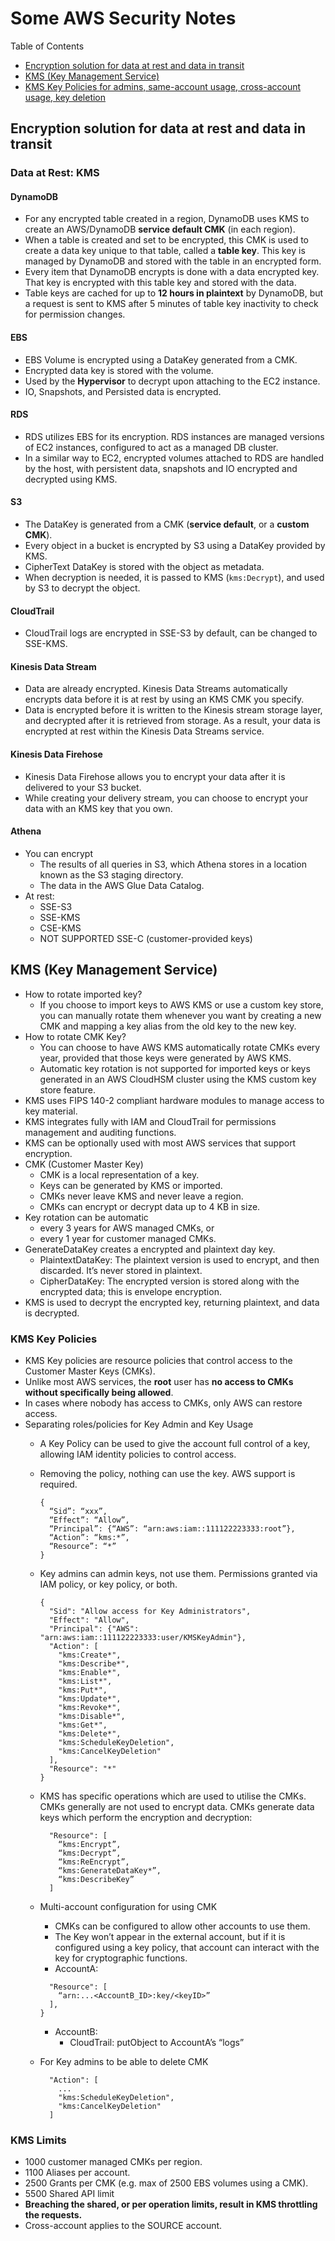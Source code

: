# Some AWS Security Notes

Table of Contents

- [Encryption solution for data at rest and data in transit](#encryption-solution-for-data-at-rest-and-data-in-transit)
- [KMS (Key Management Service)](#kms-key-management-service)
- [KMS Key Policies for admins, same-account usage, cross-account usage, key deletion](#kms-key-policies)


## Encryption solution for data at rest and data in transit

### Data at Rest: KMS

#### DynamoDB
- For any encrypted table created in a region, DynamoDB uses KMS to create an AWS/DynamoDB **service default CMK** (in
  each region).
- When a table is created and set to be encrypted, this CMK is used to create a data key unique to that table, called
  a **table key**. This key is managed by DynamoDB and stored with the table in an encrypted form.
- Every item that DynamoDB encrypts is done with a data encrypted key. That key is encrypted with this table key and
  stored with the data.
- Table keys are cached for up to **12 hours in plaintext** by DynamoDB, but a request is sent to KMS after 5 minutes
  of table key inactivity to check for permission changes.

#### EBS
- EBS Volume is encrypted using a DataKey generated from a CMK.
- Encrypted data key is stored with the volume.
- Used by the **Hypervisor** to decrypt upon attaching to the EC2 instance.
- IO, Snapshots, and Persisted data is encrypted.

#### RDS
- RDS utilizes EBS for its encryption. RDS instances are managed versions of EC2 instances, configured to act as a
  managed DB cluster. 
- In a similar way to EC2, encrypted volumes attached to RDS are handled by the host, with persistent data, snapshots
  and IO encrypted and decrypted using KMS.

#### S3
- The DataKey is generated from a CMK (**service default**, or a **custom CMK**).
- Every object in a bucket is encrypted by S3 using a DataKey provided by KMS.
- CipherText DataKey is stored with the object as metadata.
- When decryption is needed, it is passed to KMS (`kms:Decrypt`), and used by S3 to decrypt the object.

#### CloudTrail
- CloudTrail logs are encrypted in SSE-S3 by default, can be changed to SSE-KMS.

#### Kinesis Data Stream
- Data are already encrypted.  Kinesis Data Streams automatically encrypts data before it is at rest by using an KMS
  CMK you specify. 
- Data is encrypted before it is written to the Kinesis stream storage layer, and decrypted after it is retrieved from
  storage. As a result, your data is encrypted at rest within the Kinesis Data Streams service.

#### Kinesis Data Firehose
- Kinesis Data Firehose allows you to encrypt your data after it is delivered to your S3 bucket. 
- While creating your delivery stream, you can choose to encrypt your data with an KMS key that you own.

#### Athena
- You can encrypt
    - The results of all queries in S3, which Athena stores in a location known as the S3 staging directory. 
    - The data in the AWS Glue Data Catalog. 
- At rest:
    - SSE-S3
    - SSE-KMS 
    - CSE-KMS 
    - NOT SUPPORTED SSE-C (customer-provided keys)


## KMS (Key Management Service)

- How to rotate imported key?
  - If you choose to import keys to AWS KMS or use a custom key store, you can manually rotate them whenever you want
    by creating a new CMK and mapping a key alias from the old key to the new key.  
- How to rotate CMK Key?
  - You can choose to have AWS KMS automatically rotate CMKs every year, provided that those keys were generated by AWS
    KMS. 
  - Automatic key rotation is not supported for imported keys or keys generated in an AWS CloudHSM cluster using the KMS
    custom key store feature. 
- KMS uses FIPS 140-2 compliant hardware modules to manage access to key material.
- KMS integrates fully with IAM and CloudTrail for permissions management and auditing functions.
- KMS can be optionally used with most AWS services that support encryption.
- CMK (Customer Master Key)
  - CMK is a local representation of a key.
  - Keys can be generated by KMS or imported.
  - CMKs never leave KMS and never leave a region.
  - CMKs can encrypt or decrypt data up to 4 KB in size.
- Key rotation can be automatic 
  - every 3 years for AWS managed CMKs, or
  - every 1 year for customer managed CMKs.
- GenerateDataKey creates a encrypted and plaintext day key. 
  - PlaintextDataKey: The plaintext version is used to encrypt, and then discarded. It’s never stored in plaintext.
  - CipherDataKey: The encrypted version is stored along with the encrypted data; this is envelope encryption.
- KMS is used to decrypt the encrypted key, returning plaintext, and data is decrypted.

### KMS Key Policies

- KMS Key policies are resource policies that control access to the Customer Master Keys (CMKs).
- Unlike most AWS services, the **root** user has **no access to CMKs without specifically being allowed**.
- In cases where nobody has access to CMKs, only AWS can restore access.
- Separating roles/policies for Key Admin and Key Usage
  - A Key Policy can be used to give the account full control of a key, allowing IAM identity policies to control
    access.
  - Removing the policy, nothing can use the key. AWS support is required.
  
    ```
    {
      “Sid”: “xxx”,
      “Effect”: “Allow”,
      “Principal”: {“AWS”: “arn:aws:iam::111122223333:root”},
      “Action”: “kms:*”,
      “Resource”: “*”
    }
    ```
  - Key admins can admin keys, not use them. Permissions granted via IAM policy, or key policy, or both.
    ```
    {
      "Sid": "Allow access for Key Administrators",
      "Effect": "Allow",
      "Principal": {"AWS": "arn:aws:iam::111122223333:user/KMSKeyAdmin"},
      "Action": [
        "kms:Create*",
        "kms:Describe*",
        "kms:Enable*",
        "kms:List*",
        "kms:Put*",
        "kms:Update*",
        "kms:Revoke*",
        "kms:Disable*",
        "kms:Get*",
        "kms:Delete*",
        "kms:ScheduleKeyDeletion",
        "kms:CancelKeyDeletion"
      ],
      "Resource": "*"
    }
    ```
  - KMS has specific operations which are used to utilise the CMKs.  CMKs generally are not used to encrypt data. 
    CMKs generate data keys which perform the encryption and decryption:
    ```
      "Resource": [
        “kms:Encrypt”,
        “kms:Decrypt”,
        “kms:ReEncrypt”,
        “kms:GenerateDataKey*”,
        “kms:DescribeKey”
      ]
    ```
  - Multi-account configuration for using CMK
    - CMKs can be configured to allow other accounts to use them.
    - The Key won’t appear in the external account, but if it is configured using a key policy, that account can
      interact with the key for cryptographic functions.
    - AccountA:
    ```
      "Resource": [
        “arn:...<AccountB_ID>:key/<keyID>”
      ],
    }
    ```
    - AccountB:
      - CloudTrail: putObject to AccountA’s “logs” 
  - For Key admins to be able to delete CMK
    ```
      "Action": [
        ...
        "kms:ScheduleKeyDeletion",
        "kms:CancelKeyDeletion"
      ]
    ```

### KMS Limits
- 1000 customer managed CMKs per region.
- 1100 Aliases per account.
- 2500 Grants per CMK (e.g. max of 2500 EBS volumes using a CMK).
- 5500 Shared API limit
- **Breaching the shared, or per operation limits, result in KMS throttling the requests.**
- Cross-account applies to the SOURCE account.


